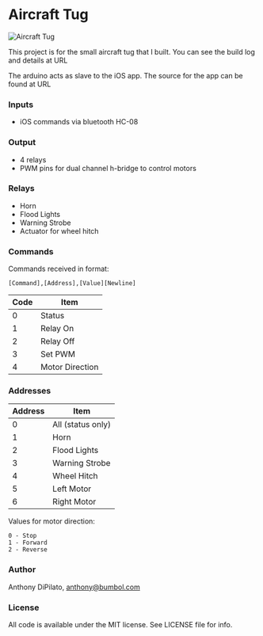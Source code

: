 # Aircraft Tug
![Aircraft Tug](http://anthonydipilato.com/wp-content/uploads/2018/03/aircrafttug.jpg)

This project is for the small aircraft tug that I built.
You can see the build log and details at URL

The arduino acts as slave to the iOS app. The source for the app can be found at URL

### Inputs
- iOS commands via bluetooth HC-08

### Output
- 4 relays
- PWM pins for dual channel h-bridge to control motors

### Relays 
- Horn
- Flood Lights
- Warning Strobe
- Actuator for wheel hitch

### Commands
Commands received in format:
```
[Command],[Address],[Value][Newline]
```

| Code | Item |
| --- | --- |
| 0	| Status |
| 1	| Relay On |
| 2	| Relay Off |
| 3	| Set PWM |
| 4	| Motor Direction |


### Addresses

| Address | Item |
| --- | ---	|
| 0 | All (status only) |
| 1 | Horn |
| 2 | Flood Lights |
| 3 | Warning Strobe |
| 4 | Wheel Hitch |
| 5 | Left Motor |
| 6 | Right Motor |

Values for motor direction:
```
0 - Stop
1 - Forward
2 - Reverse
```

### Author
Anthony DiPilato, anthony@bumbol.com

### License
All code is available under the MIT license. See LICENSE file for info.
